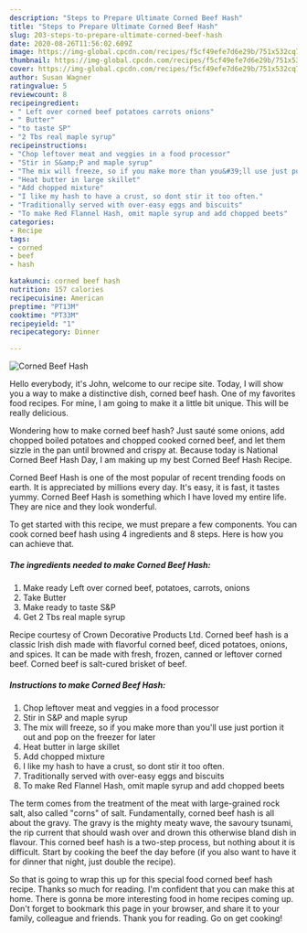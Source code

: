 ```yaml
---
description: "Steps to Prepare Ultimate Corned Beef Hash"
title: "Steps to Prepare Ultimate Corned Beef Hash"
slug: 203-steps-to-prepare-ultimate-corned-beef-hash
date: 2020-08-26T11:56:02.609Z
image: https://img-global.cpcdn.com/recipes/f5cf49efe7d6e29b/751x532cq70/corned-beef-hash-recipe-main-photo.jpg
thumbnail: https://img-global.cpcdn.com/recipes/f5cf49efe7d6e29b/751x532cq70/corned-beef-hash-recipe-main-photo.jpg
cover: https://img-global.cpcdn.com/recipes/f5cf49efe7d6e29b/751x532cq70/corned-beef-hash-recipe-main-photo.jpg
author: Susan Wagner
ratingvalue: 5
reviewcount: 8
recipeingredient:
- " Left over corned beef potatoes carrots onions"
- " Butter"
- "to taste SP"
- "2 Tbs real maple syrup"
recipeinstructions:
- "Chop leftover meat and veggies in a food processor"
- "Stir in S&amp;P and maple syrup"
- "The mix will freeze, so if you make more than you&#39;ll use just portion it out and pop on the freezer for later"
- "Heat butter in large skillet"
- "Add chopped mixture"
- "I like my hash to have a crust, so dont stir it too often."
- "Traditionally served with over-easy eggs and biscuits"
- "To make Red Flannel Hash, omit maple syrup and add chopped beets"
categories:
- Recipe
tags:
- corned
- beef
- hash

katakunci: corned beef hash 
nutrition: 157 calories
recipecuisine: American
preptime: "PT13M"
cooktime: "PT33M"
recipeyield: "1"
recipecategory: Dinner

---
```



![Corned Beef Hash](https://img-global.cpcdn.com/recipes/f5cf49efe7d6e29b/751x532cq70/corned-beef-hash-recipe-main-photo.jpg)

Hello everybody, it's John, welcome to our recipe site. Today, I will show you a way to make a distinctive dish, corned beef hash. One of my favorites food recipes. For mine, I am going to make it a little bit unique. This will be really delicious.

Wondering how to make corned beef hash? Just sauté some onions, add chopped boiled potatoes and chopped cooked corned beef, and let them sizzle in the pan until browned and crispy at. Because today is National Corned Beef Hash Day, I am making up my best Corned Beef Hash Recipe.

Corned Beef Hash is one of the most popular of recent trending foods on earth. It is appreciated by millions every day. It's easy, it is fast, it tastes yummy. Corned Beef Hash is something which I have loved my entire life. They are nice and they look wonderful.


To get started with this recipe, we must prepare a few components. You can cook corned beef hash using 4 ingredients and 8 steps. Here is how you can achieve that.

<!--inarticleads1-->

##### The ingredients needed to make Corned Beef Hash:

1. Make ready  Left over corned beef, potatoes, carrots, onions
1. Take  Butter
1. Make ready to taste S&amp;P
1. Get 2 Tbs real maple syrup


Recipe courtesy of Crown Decorative Products Ltd. Corned beef hash is a classic Irish dish made with flavorful corned beef, diced potatoes, onions, and spices. It can be made with fresh, frozen, canned or leftover corned beef. Corned beef is salt-cured brisket of beef. 

<!--inarticleads2-->

##### Instructions to make Corned Beef Hash:

1. Chop leftover meat and veggies in a food processor
1. Stir in S&amp;P and maple syrup
1. The mix will freeze, so if you make more than you&#39;ll use just portion it out and pop on the freezer for later
1. Heat butter in large skillet
1. Add chopped mixture
1. I like my hash to have a crust, so dont stir it too often.
1. Traditionally served with over-easy eggs and biscuits
1. To make Red Flannel Hash, omit maple syrup and add chopped beets


The term comes from the treatment of the meat with large-grained rock salt, also called &#34;corns&#34; of salt. Fundamentally, corned beef hash is all about the gravy. The gravy is the mighty meaty wave, the savoury tsunami, the rip current that should wash over and drown this otherwise bland dish in flavour. This corned beef hash is a two-step process, but nothing about it is difficult. Start by cooking the beef the day before (if you also want to have it for dinner that night, just double the recipe). 

So that is going to wrap this up for this special food corned beef hash recipe. Thanks so much for reading. I'm confident that you can make this at home. There is gonna be more interesting food in home recipes coming up. Don't forget to bookmark this page in your browser, and share it to your family, colleague and friends. Thank you for reading. Go on get cooking!
